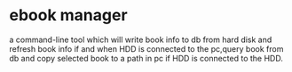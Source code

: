 # ebook manager
a command-line tool which will write book info to db from hard disk and refresh book info if and when  HDD is connected to the pc,query book from db and copy selected book to a path in pc if HDD is connected to the HDD. 
